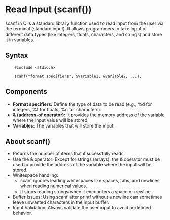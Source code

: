 # Read Input (scanf())

scanf in C is a standard library function used to read input from the user via the terminal (standard input). It allows programmers to take input of different data types (like integers, floats, characters, and strings) and store it in variables.

## Syntax

        #include <stdio.h>

        scanf("format specifiers", &variable1, &variable2, ...);

## Components
* **Format specifiers:** Define the type of data to be read (e.g., %d for integers, %f for floats, %c for characters).
* **& (address-of operator):** It provides the memory address of the variable where the input value will be stored.
* **Variables:** The variables that will store the input.

## About scanf()

* Returns the number of items that it sucessfully reads.
* Use the & operator: Except for strings (arrays), the & operator must be used to provide the address of the variable where the input will be stored.
* Whitespace handling:
  * scanf ignores leading whitespaces like spaces, tabs, and newlines when reading numerical values.
  * It stops reading strings when it encounters a space or newline.
* Buffer Issues: Using scanf after printf without a newline can sometimes leave unwanted characters in the input buffer.
* Input Validation: Always validate the user input to avoid undefined behavior.
